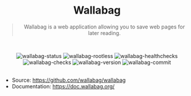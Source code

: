 <div align="center">

# Wallabag

> Wallabag is a web application allowing you to save web pages for later reading.

<br/>

![wallabag-status]
![wallabag-rootless]
![wallabag-healthchecks]
![wallabag-checks]
![wallabag-version]
![wallabag-commit]
<br/><br/>

</div>

- Source: https://github.com/wallabag/wallabag
- Documentation: https://doc.wallabag.org/

<!-- Wallabag -->

[wallabag-status]: https://img.shields.io/badge/active_(in_use)-blue?style=for-the-badge&label=status
[wallabag-rootless]: https://img.shields.io/badge/no-red?style=for-the-badge&label=rootless
[wallabag-healthchecks]: https://img.shields.io/badge/yes-blue?style=for-the-badge&label=healtchecks
[wallabag-checks]: https://img.shields.io/github/actions/workflow/status/raeffs/docker-host/apps-wallabag.yml?branch=main&event=push&style=for-the-badge&label=ci%20checks
[wallabag-version]: https://img.shields.io/github/v/release/wallabag/wallabag?style=for-the-badge
[wallabag-commit]: https://img.shields.io/github/last-commit/wallabag/wallabag?style=for-the-badge
